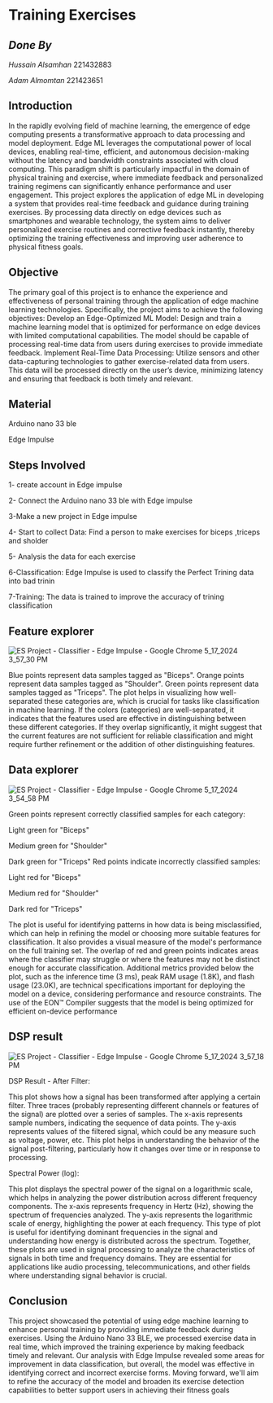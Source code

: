  # Training Exercises 

## _Done By_ 
_Hussain Alsamhan_     221432883


_Adam Almomtan_        221423651


## Introduction

In the rapidly evolving field of machine learning, the emergence of edge computing presents a transformative approach to data processing and model deployment. Edge ML leverages the computational power of local devices, enabling real-time, efficient, and autonomous decision-making without the latency and bandwidth constraints associated with cloud computing. This paradigm shift is particularly impactful in the domain of physical training and exercise, where immediate feedback and personalized training regimens can significantly enhance performance and user engagement.
This project explores the application of edge ML in developing a system that provides real-time feedback and guidance during training exercises. By processing data directly on edge devices such as smartphones and wearable technology, the system aims to deliver personalized exercise routines and corrective feedback instantly, thereby optimizing the training effectiveness and improving user adherence to physical fitness goals. 
 

## Objective

The primary goal of this project is to enhance the experience and effectiveness of personal training through the application of edge machine learning technologies. Specifically, the project aims to achieve the following objectives:
Develop an Edge-Optimized ML Model: Design and train a machine learning model that is optimized for performance on edge devices with limited computational capabilities. The model should be capable of processing real-time data from users during exercises to provide immediate feedback.
Implement Real-Time Data Processing: Utilize sensors and other data-capturing technologies to gather exercise-related data from users. This data will be processed directly on the user’s device, minimizing latency and ensuring that feedback is both timely and relevant.


## Material

Arduino nano 33 ble

Edge Impulse 


## Steps Involved

1- create account in Edge impulse 

2- Connect the Arduino nano 33 ble with Edge impulse 

 3-Make a new project in Edge impulse 

 4- Start to collect Data: Find a person to make exercises for biceps ,triceps and sholder 

 5- Analysis the data for each exercise 

 6-Classification: Edge Impulse is used to classify the Perfect Trining  data  into bad trinin

 7-Training: The data is trained to improve the accuracy of trining classification


## Feature explorer 

![ES Project - Classifier - Edge Impulse - Google Chrome 5_17_2024 3_57_30 PM](https://github.com/hussaina90/image-/assets/170102178/9eabc221-099c-45c0-b6d5-953569ab2a9a)

Blue points represent data samples tagged as "Biceps".
Orange points represent data samples tagged as "Shoulder".
Green points represent data samples tagged as "Triceps".
The plot helps in visualizing how well-separated these categories are, which is crucial for tasks like classification in machine learning. If the colors (categories) are well-separated, it indicates that the features used are effective in distinguishing between these different categories. If they overlap significantly, it might suggest that the current features are not sufficient for reliable classification and might require further refinement or the addition of other distinguishing features.


## Data explorer 

![ES Project - Classifier - Edge Impulse - Google Chrome 5_17_2024 3_54_58 PM](https://github.com/hussaina90/ii/assets/170102178/86a53c85-d0f6-4ff1-a00b-9542fb7b5780)

Green points represent correctly classified samples for each category:

Light green for "Biceps"

Medium green for "Shoulder"

Dark green for "Triceps"
Red points indicate incorrectly classified samples:

Light red for "Biceps"

Medium red for "Shoulder"

Dark red for "Triceps"

The plot is useful for identifying patterns in how data is being misclassified, which can help in refining the model or choosing more suitable features for classification. It also provides a visual measure of the model's performance on the full training set. The overlap of red and green points indicates areas where the classifier may struggle or where the features may not be distinct enough for accurate classification.
Additional metrics provided below the plot, such as the inference time (3 ms), peak RAM usage (1.8K), and flash usage (23.0K), are technical specifications important for deploying the model on a device, considering performance and resource constraints. The use of the EON™ Compiler suggests that the model is being optimized for efficient on-device performance


## DSP result

![ES Project - Classifier - Edge Impulse - Google Chrome 5_17_2024 3_57_18 PM](https://github.com/hussaina90/mm/assets/170102178/fe226653-71d7-4076-b9a0-7e73f15d2318)

DSP Result - After Filter:

This plot shows how a signal has been transformed after applying a certain filter. Three traces (probably representing different channels or features of the signal) are plotted over a series of samples.
The x-axis represents sample numbers, indicating the sequence of data points.
The y-axis represents values of the filtered signal, which could be any measure such as voltage, power, etc.
This plot helps in understanding the behavior of the signal post-filtering, particularly how it changes over time or in response to processing.

Spectral Power (log):

This plot displays the spectral power of the signal on a logarithmic scale, which helps in analyzing the power distribution across different frequency components.
The x-axis represents frequency in Hertz (Hz), showing the spectrum of frequencies analyzed.
The y-axis represents the logarithmic scale of energy, highlighting the power at each frequency.
This type of plot is useful for identifying dominant frequencies in the signal and understanding how energy is distributed across the spectrum.
Together, these plots are used in signal processing to analyze the characteristics of signals in both time and frequency domains. They are essential for applications like audio processing, telecommunications, and other fields where understanding signal behavior is crucial.


## Conclusion 

This project showcased the potential of using edge machine learning to enhance personal training by providing immediate feedback during exercises. Using the Arduino Nano 33 BLE, we processed exercise data in real time, which improved the training experience by making feedback timely and relevant.
Our analysis with Edge Impulse revealed some areas for improvement in data classification, but overall, the model was effective in identifying correct and incorrect exercise forms. Moving forward, we'll aim to refine the accuracy of the model and broaden its exercise detection capabilities to better support users in achieving their fitness goals
